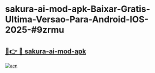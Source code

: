# sakura-ai-mod-apk-Baixar-Gratis-Ultima-Versao-Para-Android-IOS-2025-#9zrmu

# <h2><a href="https://ainizakaria.my?title=sakura-ai-mod-apk&ref=24M">🔗👉 🔴 sakura-ai-mod-apk</a></h2>

[![acn](https://github.com/user-attachments/assets/0f9c940e-d8b0-45ae-aac7-cd30a18b3e1c)](https://ainizakaria.my?title=sakura-ai-mod-apk&ref=24M)

